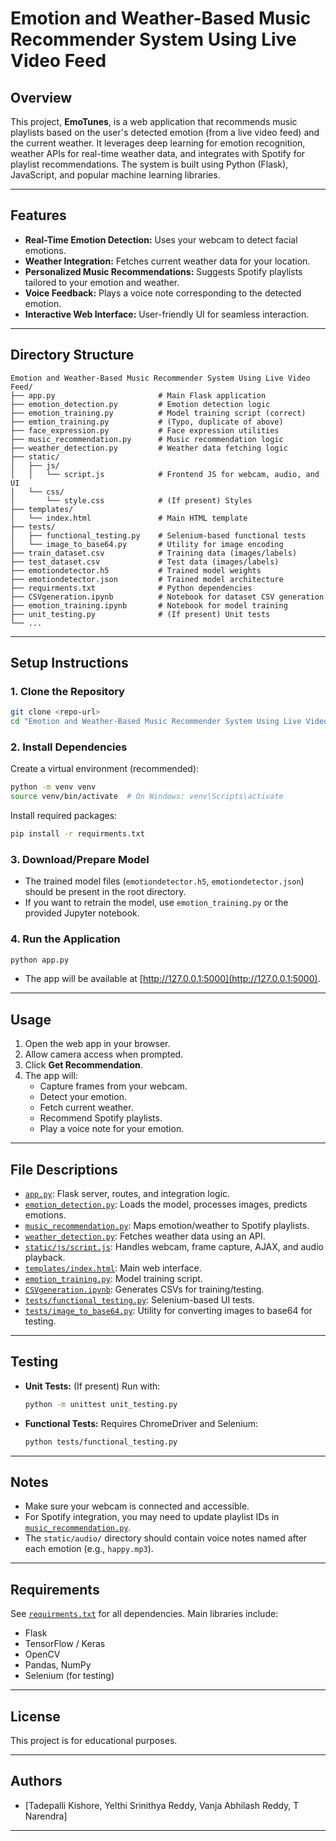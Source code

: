 # Emotion and Weather-Based Music Recommender System Using Live Video Feed

## Overview

This project, **EmoTunes**, is a web application that recommends music playlists based on the user's detected emotion (from a live video feed) and the current weather. It leverages deep learning for emotion recognition, weather APIs for real-time weather data, and integrates with Spotify for playlist recommendations. The system is built using Python (Flask), JavaScript, and popular machine learning libraries.

---

## Features

- **Real-Time Emotion Detection:** Uses your webcam to detect facial emotions.
- **Weather Integration:** Fetches current weather data for your location.
- **Personalized Music Recommendations:** Suggests Spotify playlists tailored to your emotion and weather.
- **Voice Feedback:** Plays a voice note corresponding to the detected emotion.
- **Interactive Web Interface:** User-friendly UI for seamless interaction.

---

## Directory Structure

```
Emotion and Weather-Based Music Recommender System Using Live Video Feed/
├── app.py                       # Main Flask application
├── emotion_detection.py         # Emotion detection logic
├── emotion_training.py          # Model training script (correct)
├── emtion_training.py           # (Typo, duplicate of above)
├── face_expression.py           # Face expression utilities
├── music_recommendation.py      # Music recommendation logic
├── weather_detection.py         # Weather data fetching logic
├── static/
│   ├── js/
│   │   └── script.js            # Frontend JS for webcam, audio, and UI
│   └── css/
│       └── style.css            # (If present) Styles
├── templates/
│   └── index.html               # Main HTML template
├── tests/
│   ├── functional_testing.py    # Selenium-based functional tests
│   └── image_to_base64.py       # Utility for image encoding
├── train_dataset.csv            # Training data (images/labels)
├── test_dataset.csv             # Test data (images/labels)
├── emotiondetector.h5           # Trained model weights
├── emotiondetector.json         # Trained model architecture
├── requirments.txt              # Python dependencies
├── CSVgeneration.ipynb          # Notebook for dataset CSV generation
├── emotion_training.ipynb       # Notebook for model training
├── unit_testing.py              # (If present) Unit tests
└── ...
```

---

## Setup Instructions

### 1. Clone the Repository

```sh
git clone <repo-url>
cd "Emotion and Weather-Based Music Recommender System Using Live Video Feed"
```

### 2. Install Dependencies

Create a virtual environment (recommended):

```sh
python -m venv venv
source venv/bin/activate  # On Windows: venv\Scripts\activate
```

Install required packages:

```sh
pip install -r requirments.txt
```

### 3. Download/Prepare Model

- The trained model files (`emotiondetector.h5`, `emotiondetector.json`) should be present in the root directory.
- If you want to retrain the model, use `emotion_training.py` or the provided Jupyter notebook.

### 4. Run the Application

```sh
python app.py
```

- The app will be available at [http://127.0.0.1:5000](http://127.0.0.1:5000).

---

## Usage

1. Open the web app in your browser.
2. Allow camera access when prompted.
3. Click **Get Recommendation**.
4. The app will:
    - Capture frames from your webcam.
    - Detect your emotion.
    - Fetch current weather.
    - Recommend Spotify playlists.
    - Play a voice note for your emotion.

---

## File Descriptions

- [`app.py`](app.py): Flask server, routes, and integration logic.
- [`emotion_detection.py`](emotion_detection.py): Loads the model, processes images, predicts emotions.
- [`music_recommendation.py`](music_recommendation.py): Maps emotion/weather to Spotify playlists.
- [`weather_detection.py`](weather_detection.py): Fetches weather data using an API.
- [`static/js/script.js`](static/js/script.js): Handles webcam, frame capture, AJAX, and audio playback.
- [`templates/index.html`](templates/index.html): Main web interface.
- [`emotion_training.py`](emotion_training.py): Model training script.
- [`CSVgeneration.ipynb`](CSVgeneration.ipynb): Generates CSVs for training/testing.
- [`tests/functional_testing.py`](tests/functional_testing.py): Selenium-based UI tests.
- [`tests/image_to_base64.py`](tests/image_to_base64.py): Utility for converting images to base64 for testing.

---

## Testing

- **Unit Tests:** (If present) Run with:
  ```sh
  python -m unittest unit_testing.py
  ```
- **Functional Tests:** Requires ChromeDriver and Selenium:
  ```sh
  python tests/functional_testing.py
  ```

---

## Notes

- Make sure your webcam is connected and accessible.
- For Spotify integration, you may need to update playlist IDs in [`music_recommendation.py`](music_recommendation.py).
- The `static/audio/` directory should contain voice notes named after each emotion (e.g., `happy.mp3`).

---

## Requirements

See [`requirments.txt`](requirments.txt) for all dependencies. Main libraries include:
- Flask
- TensorFlow / Keras
- OpenCV
- Pandas, NumPy
- Selenium (for testing)

---

## License

This project is for educational purposes.

---

## Authors

- [Tadepalli Kishore, Yelthi Srinithya Reddy, Vanja Abhilash Reddy, T Narendra]

---

##
